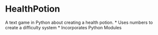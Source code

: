 # HealthPotion
A text game in Python about creating a health potion.
    * Uses numbers to create a difficulty system
    * Incorporates Python Modules